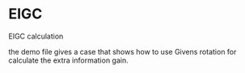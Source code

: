 # EIGC
EIGC calculation

the demo file gives a case that shows how to use Givens rotation for calculate the extra information gain.
